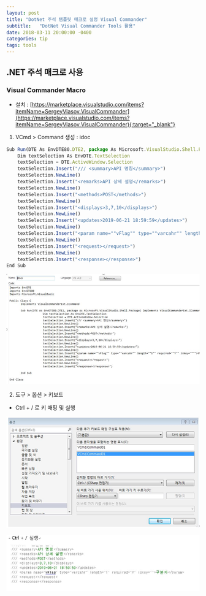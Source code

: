 ```yaml
---
layout: post
title: "DotNet 주석 템플릿 매크로 설정 Visual Commander"
subtitle:   "DotNet Visual Commander Tools 활용"
date: 2018-03-11 20:00:00 -0400
categories: tip
tags: tools
---
```



## .NET 주석 매크로 사용

### Visual Commander Macro
- 설치 : [https://marketplace.visualstudio.com/items?itemName=SergeyVlasov.VisualCommander](https://marketplace.visualstudio.com/items?itemName=SergeyVlasov.VisualCommander){:target="_blank"}
1. VCmd > Command 생성 : idoc 

```javascript
Sub Run(DTE As EnvDTE80.DTE2, package As Microsoft.VisualStudio.Shell.Package) Implements VisualCommanderExt.ICommand.Run
	Dim textSelection As EnvDTE.TextSelection
	textSelection = DTE.ActiveWindow.Selection
	textSelection.Insert("/// <summary>API 명칭</summary>")
	textSelection.NewLine()
	textSelection.Insert("<remarks>API 상세 설명</remarks>")
	textSelection.NewLine()
	textSelection.Insert("<methods>POST</methods>")
	textSelection.NewLine()
	textSelection.Insert("<displays>3,7,10</displays>")
	textSelection.NewLine()
	textSelection.Insert("<updates>2019-06-21 18:59:59</updates>")
	textSelection.NewLine()
	textSelection.Insert("<param name=""vFlag"" type=""varcahr"" length=""1"" required=""Y"" iskey="""">구분자</param>")
	textSelection.NewLine()
	textSelection.Insert("<request></request>")
	textSelection.NewLine()
	textSelection.Insert("<response></response>")
End Sub
```

![img1](/assets/img/post/dotnet/img1.jpg)

2. 도구 > 옵션 > 키보드
- Ctrl + / 로 키 매핑 및 실행

![img2](/assets/img/post/dotnet/img2.jpg)

![img3](/assets/img/post/dotnet/img3.jpg)


